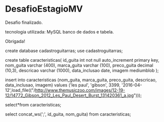 # DesafioEstagioMV
Desafio finalizado.


tecnologia utilizada: MySQL
banco de dados e tabela.

Obrigada!




create database cadastroguitarras;
use cadastroguitarras;

create table caracteristicas(
id_guita int not null auto_increment primary key,
nom_guita  varchar (400),
marca_guita varchar  (100),
preco_guita decimal (10,3),
descricao varchar (1000),
data_inclusao date,
imagem mediumblob 
); 


insert into caracteristicas (nom_guita, marca_guita, preco_guita, descricao, data_inclusao, imagem)
values ('les paul', 'gibson', 3399, '2016-04-12',load_file(("/http://www.themusiczoo.com/images/12-19-12/14772_Gibson_2012_Les_Paul_Desert_Burst_131420361_a.jpg")));

select*from caracteristicas;

select concat_ws(';', id_guita, nom_guita)
from caracteristicas;


